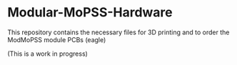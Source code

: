 # Modular-MoPSS-Hardware

This repository contains the necessary files for 3D printing and to order the ModMoPSS module PCBs (eagle)

(This is a work in progress)
